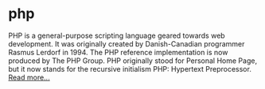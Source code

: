 # php

PHP is a general-purpose scripting language geared towards web development. It was originally created by Danish-Canadian programmer Rasmus Lerdorf in 1994. The PHP reference implementation is now produced by The PHP Group. PHP originally stood for Personal Home Page, but it now stands for the recursive initialism PHP: Hypertext Preprocessor. [Read more...](https://en.wikipedia.org/wiki/PHP)
